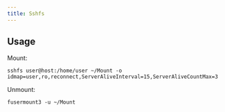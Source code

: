```yaml
---
title: Sshfs
---
```


## Usage

Mount:

```shell
sshfs user@host:/home/user ~/Mount -o idmap=user,ro,reconnect,ServerAliveInterval=15,ServerAliveCountMax=3
```

Unmount:

```shell
fusermount3 -u ~/Mount
```
